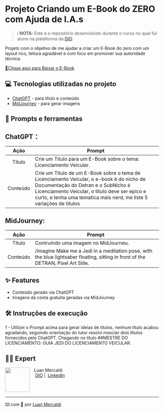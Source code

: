 # Projeto Criando um E-Book do ZERO com Ajuda de I.A.s


 > ℹ️ **NOTA:** Este é o repositório desenvolvido durante o curso no qual fui aluno na plataforma da [DIO](https://dio.me).


Projeto com o objetivo de me ajudar a criar um E-Book do zero com um layout rico, leitura agradável e com foco em promover sua autoridade técnica.

<a href="https://www.dio.me/articles/chat-gpt-a-inteligencia-artificial-que-esta-mudando-o-mundo" title="View PDF now"> 📕Clique aqui para Baixar o E-Book </a>


## 💻 Tecnologias utilizadas no projeto


- [ChatGPT](https://chat.openai.com/) - para título e conteúdo
- [MidJourney](https://www.midjourney.com) - para gerar imagens



## 📄 Prompts e ferramentas


## ChatGPT：

|   Ação   | Prompt                                                                                                                                                                                                                                                                         |
| :------: | ------------------------------------------------------------------------------------------------------------------------------------------------------------------------------------------------------------------------------------------------------------------------------ |
|  Título  | Crie um Titulo para um E-Book sobre o tema: Licenciamento Veicular.                                                                                                                                                                                                    |
| Conteúdo | Crie um Titulo de um E-Book sobre o tema de Licenciamento Veicular, o e-book é do nicho de Documentação do Detran e o SubNicho é Licenciamento Veicular, o titulo deve ser epico e curto, e tenha uma tematica mais nerd, me liste 5 variações de titulos|


## MidJourney:

|   Ação   | Prompt                                                                                                                                                                                                                                                                         |
| :------: | ------------------------------------------------------------------------------------------------------------------------------------------------------------------------------------------------------------------------------------------------------------------------------ |
|  Título  | Contruindo uma imagem no MidJourneu.                                                                                                                                                                                                    |
| Conteúdo | /imagine Make me a Jedi in a meditation pose, with the blue lightsaber floating, sitting in front of the DETRAN, Pixel Art Stile.|



## ✨ Features


- Conteúdo gerado via ChatGPT
- Imagens da conta gratuita geradas via MidJourney


## 🛠️ Instruções de execução

1 - Utilizei o Prompt acima para gerar ideias de títulos, nenhum título acabou agradando, seguindo orientação do tutor resolvi mesclar dois títulos fornecidos pelo ChatGPT. Chegando no título ##MESTRE DO LICENCIAMENTO: GUIA JEDI DO LICENCIAMENTO VEICULAR.


## 👨‍💻 Expert

<p>
    <img 
      align=left 
      margin=10 
      width=80 
      src="https://github.com/user-attachments/assets/445d5b33-1db7-4cb4-a54b-a11a691de257"
    />
    <p>&nbsp&nbsp&nbspLuan Mercaldi<br>
    &nbsp&nbsp&nbsp
    <a href="https://www.dio.me/users/luanwp">
    DIO</a>&nbsp;|&nbsp;
    <a href="https://www.linkedin.com/in/luan-willian-ponchio-mercaldi-88080890/">LinkedIn</a>
</p>
<br/><br/>
<p>

---

⌨️ com 💜 por [Luan Mercaldi](https://github.com/LuanMercaldi)

